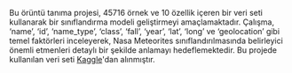 Bu örüntü tanıma projesi, 45716 örnek ve 10 özellik içeren bir veri seti kullanarak bir sınıflandırma modeli geliştirmeyi amaçlamaktadır. Çalışma, ‘name’, ‘id’, ‘name_type’, ‘class’, ‘fall’, ‘year’, ‘lat’, ‘long’ ve ‘geolocation’ gibi temel faktörleri inceleyerek, Nasa Meteorites sınıflandırılmasında belirleyici önemli etmenleri detaylı bir şekilde anlamayı hedeflemektedir. 
Bu projede kullanılan veri seti [Kaggle](https://www.kaggle.com/datasets/arnabchaki/data-science-salaries-2023)'dan alınmıştır.
